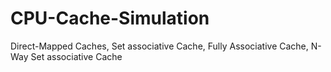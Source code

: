 # CPU-Cache-Simulation
Direct-Mapped Caches, Set associative Cache, Fully Associative Cache, N-Way Set associative Cache
